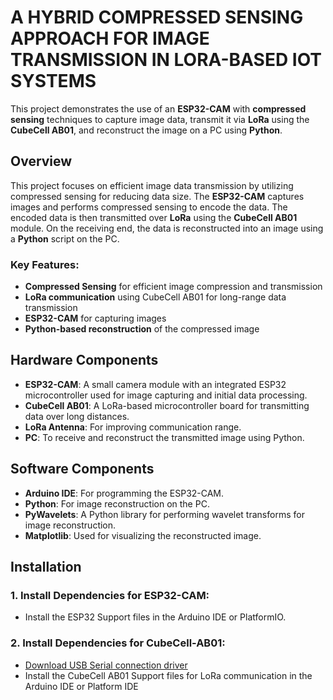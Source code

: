 # A HYBRID COMPRESSED SENSING APPROACH FOR IMAGE TRANSMISSION IN LORA-BASED IOT SYSTEMS

This project demonstrates the use of an **ESP32-CAM** with **compressed sensing** techniques to capture image data, transmit it via **LoRa** using the **CubeCell AB01**, and reconstruct the image on a PC using **Python**.

## Overview
This project focuses on efficient image data transmission by utilizing compressed sensing for reducing data size. The **ESP32-CAM** captures images and performs compressed sensing to encode the data. The encoded data is then transmitted over **LoRa** using the **CubeCell AB01** module. On the receiving end, the data is reconstructed into an image using a **Python** script on the PC.

### Key Features:
- **Compressed Sensing** for efficient image compression and transmission
- **LoRa communication** using CubeCell AB01 for long-range data transmission
- **ESP32-CAM** for capturing images
- **Python-based reconstruction** of the compressed image

## Hardware Components
- **ESP32-CAM**: A small camera module with an integrated ESP32 microcontroller used for image capturing and initial data processing.
- **CubeCell AB01**: A LoRa-based microcontroller board for transmitting data over long distances.
- **LoRa Antenna**: For improving communication range.
- **PC**: To receive and reconstruct the transmitted image using Python.

## Software Components
- **Arduino IDE**: For programming the ESP32-CAM.
- **Python**: For image reconstruction on the PC.
- **PyWavelets**: A Python library for performing wavelet transforms for image reconstruction.
- **Matplotlib**: Used for visualizing the reconstructed image.

## Installation

### 1. Install Dependencies for ESP32-CAM:
- Install the ESP32 Support files in the Arduino IDE or PlatformIO.

### 2. Install Dependencies for CubeCell-AB01:
- [Download USB Serial connection driver](https://docs.heltec.org/general/establish_serial_connection.html#establish-serial-connection)
- Install the CubeCell AB01 Support files for LoRa communication in the Arduino IDE or Platform IDE

